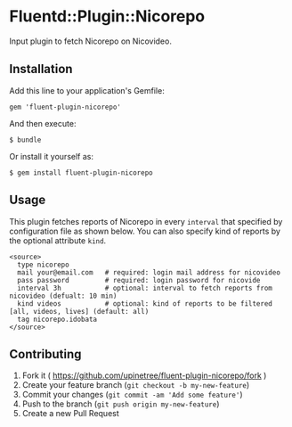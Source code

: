 # Fluentd::Plugin::Nicorepo

Input plugin to fetch Nicorepo on Nicovideo.

## Installation

Add this line to your application's Gemfile:

    gem 'fluent-plugin-nicorepo'

And then execute:

    $ bundle

Or install it yourself as:

    $ gem install fluent-plugin-nicorepo

## Usage

This plugin fetches reports of Nicorepo in every `interval` that specified by configuration file as shown below.
You can also specify kind of reports by the optional attribute `kind`.

```
<source>
  type nicorepo
  mail your@email.com   # required: login mail address for nicovideo
  pass password         # required: login password for nicovide
  interval 3h           # optional: interval to fetch reports from nicovideo (defualt: 10 min)
  kind videos           # optional: kind of reports to be filtered [all, videos, lives] (default: all)
  tag nicorepo.idobata
</source>
```

## Contributing

1. Fork it ( https://github.com/upinetree/fluent-plugin-nicorepo/fork )
2. Create your feature branch (`git checkout -b my-new-feature`)
3. Commit your changes (`git commit -am 'Add some feature'`)
4. Push to the branch (`git push origin my-new-feature`)
5. Create a new Pull Request
